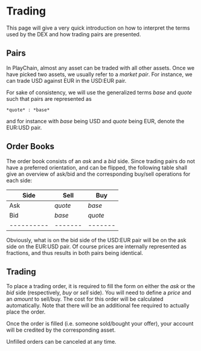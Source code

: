 # Trading

This page will give a very quick introduction on how to interpret the terms used
by the DEX and how trading pairs are presented.

## Pairs

In PlayChain, almost any asset can be traded with all other assets. Once we have
picked two assets, we usually refer to a *market pair*. For instance, we can
trade USD against EUR in the USD:EUR pair.

For sake of consistency, we will use the generalized terms *base* and *quote*
such that pairs are represented as

    *quote* : *base*

and for instance with *base* being USD and *quote* being EUR, denote the EUR:USD
pair.

## Order Books

The order book consists of an *ask* and a *bid* side. Since trading pairs do not
have a preferred orientation, and can be flipped, the following table shall give
an overview of ask/bid and the corresponding buy/sell operations for each side:

| Side       | Sell    | Buy     | 
| ---------- | ------- | ------- |
| Ask        | *quote* | *base*  |
| Bid        | *base*  | *quote* |
| ---------- | ------- | ------- |

Obviously, what is on the bid side of the USD:EUR pair will be on the ask side
on the EUR:USD pair. Of course prices are internally represented as fractions,
and thus results in both pairs being identical.

## Trading

To place a trading order, it is required to fill the form on either the *ask* or
the *bid* side (respectively, *buy* or *sell* side). You will need to define
a *price* and an *amount* to sell/buy. The cost for this order will be
calculated automatically. Note that there will be an additional fee required to
actually place the order.

Once the order is filled (i.e. someone sold/bought your offer), your account
will be credited by the corresponding asset.

Unfilled orders can be canceled at any time.

